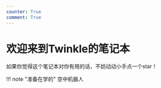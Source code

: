 ```yaml
---
counter: True
comment: True
---
```

 
# 欢迎来到Twinkle的笔记本

如果你觉得这个笔记本对你有用的话，不妨动动小手点一个star！

!!! note "准备在学的"
    空中机器人<br>